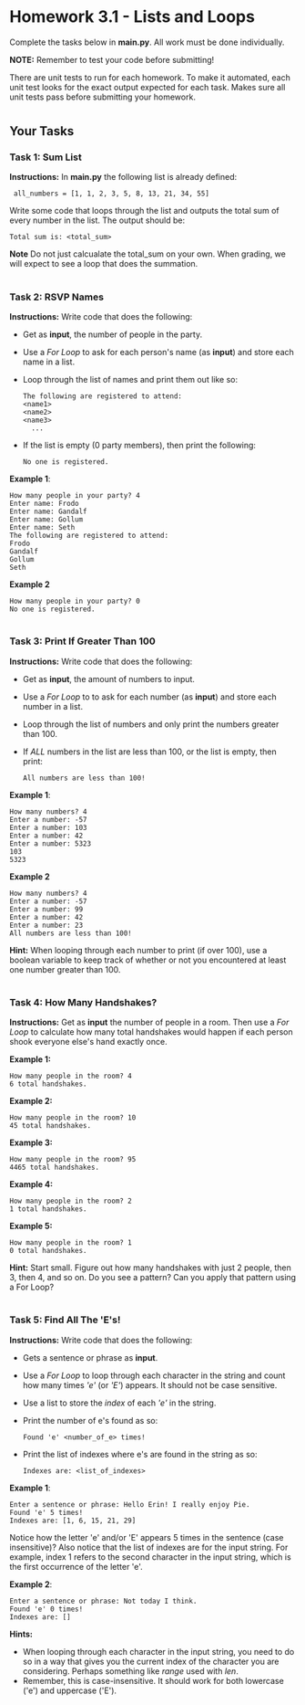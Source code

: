 # Homework 3.1 - Lists and Loops

Complete the tasks below in **main.py**. All work must be done individually.

**NOTE:** Remember to test your code before submitting!

There are unit tests to run for each homework. To make it automated, each unit test looks for the exact output expected for each task. Makes sure all unit tests pass before submitting your homework.

#

## Your Tasks

### Task 1: Sum List

**Instructions:**
In **main.py** the following list is already defined:

     all_numbers = [1, 1, 2, 3, 5, 8, 13, 21, 34, 55]

Write some code that loops through the list and outputs the total sum of every number in the list. The output should be:

    Total sum is: <total_sum>

**Note** Do not just calcualate the total_sum on your own. When grading, we will expect to see a loop that does the summation.

#

### Task 2: RSVP Names

**Instructions:**
Write code that does the following:
* Get as **input**, the number of people in the party.
* Use a *For Loop* to ask for each person's name (as **input**) and store each name in a list.
* Loop through the list of names and print them out like so:

      The following are registered to attend:
      <name1>
      <name2>
      <name3>
        ...

* If the list is empty (0 party members), then print the following:

      No one is registered.

**Example 1**:

    How many people in your party? 4
    Enter name: Frodo
    Enter name: Gandalf
    Enter name: Gollum
    Enter name: Seth
    The following are registered to attend:
    Frodo
    Gandalf
    Gollum
    Seth

**Example 2**

    How many people in your party? 0
    No one is registered.

#

### Task 3: Print If Greater Than 100

**Instructions:**
Write code that does the following:
* Get as **input**, the amount of numbers to input.
* Use a *For Loop* to to ask for each number (as **input**) and store each number in a list.
* Loop through the list of numbers and only print the numbers greater than 100.
* If *ALL* numbers in the list are less than 100, or the list is empty, then print:

      All numbers are less than 100!


**Example 1**:

    How many numbers? 4
    Enter a number: -57
    Enter a number: 103
    Enter a number: 42
    Enter a number: 5323
    103
    5323

**Example 2**

    How many numbers? 4
    Enter a number: -57
    Enter a number: 99
    Enter a number: 42
    Enter a number: 23
    All numbers are less than 100!

**Hint:** When looping through each number to print (if over 100), use a boolean variable to keep track of whether or not you encountered at least one number greater than 100.

#

### Task 4: How Many Handshakes?

**Instructions:**
Get as **input** the number of people in a room. Then use a *For Loop* to calculate how many total handshakes would happen if each person shook everyone else's hand exactly once.

**Example 1:**

    How many people in the room? 4
    6 total handshakes.

**Example 2:**

    How many people in the room? 10
    45 total handshakes.

**Example 3:**

    How many people in the room? 95
    4465 total handshakes.

**Example 4:**

    How many people in the room? 2
    1 total handshakes.

**Example 5:**

    How many people in the room? 1
    0 total handshakes.

**Hint:** Start small. Figure out how many handshakes with just 2 people, then 3, then 4, and so on. Do you see a pattern? Can you apply that pattern using a For Loop?

#

### Task 5: Find All The 'E's!

**Instructions:**
Write code that does the following:
* Gets a sentence or phrase as **input**.
* Use a *For Loop* to loop through each character in the string and count how many times *'e'* (or *'E'*) appears. It should not be case sensitive.
* Use a list to store the *index* of each *'e'* in the string.
* Print the number of e's found as so:

      Found 'e' <number_of_e> times!

* Print the list of indexes where e's are found in the string as so:

      Indexes are: <list_of_indexes>

**Example 1**:

    Enter a sentence or phrase: Hello Erin! I really enjoy Pie.
    Found 'e' 5 times!
    Indexes are: [1, 6, 15, 21, 29]

Notice how the letter 'e' and/or 'E' appears 5 times in the sentence (case insensitive)? Also notice that the list of indexes are for the input string. For example, index 1 refers to the second character in the input string, which is the first occurrence of the letter 'e'.

**Example 2**:

    Enter a sentence or phrase: Not today I think.
    Found 'e' 0 times!
    Indexes are: []

**Hints:**
* When looping through each character in the input string, you need to do so in a way that gives you the current index of the character you are considering. Perhaps something like *range* used with *len*.
* Remember, this is case-insensitive. It should work for both lowercase ('e') and uppercase ('E').
